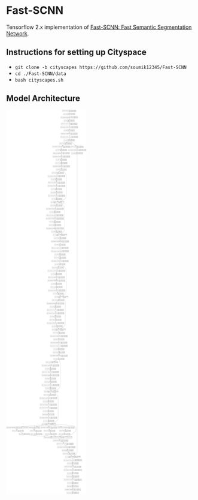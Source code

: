 # Fast-SCNN

Tensorflow 2.x implementation of [Fast-SCNN: Fast Semantic Segmentation Network](https://arxiv.org/abs/1902.04502).

## Instructions for setting up Cityspace

- ```git clone -b cityscapes https://github.com/soumik12345/Fast-SCNN```
- ```cd ./Fast-SCNN/data```
- ```bash cityscapes.sh```

## Model Architecture

![](./model.png)